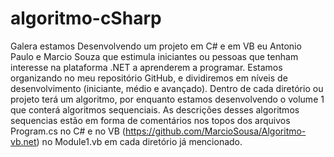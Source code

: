 # algoritmo-cSharp

Galera estamos Desenvolvendo um projeto em C# e em VB eu Antonio Paulo e Marcio Souza  que estimula iniciantes ou pessoas que tenham interesse na plataforma .NET a aprenderem a programar. Estamos organizando no meu repositório GitHub, e dividiremos em níveis de  desenvolvimento (iniciante, médio e avançado). Dentro de cada diretório ou projeto terá um algoritmo, por enquanto estamos desenvolvendo o volume 1 que conterá algoritmos sequenciais. As descrições desses algoritmos sequencias estão em forma de comentários nos topos dos arquivos Program.cs no C# e no VB (https://github.com/MarcioSousa/Algoritmo-vb.net) no Module1.vb em cada diretório já mencionado.
